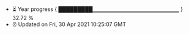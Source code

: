 - ⏳ Year progress { █████████▁▁▁▁▁▁▁▁▁▁▁▁▁▁▁▁▁▁▁▁▁ } 32.72 %
- ⏰ Updated on Fri, 30 Apr 2021 10:25:07 GMT

